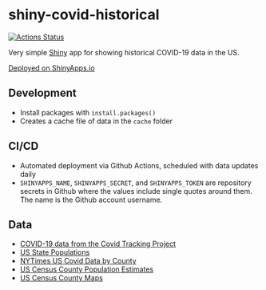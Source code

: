 # shiny-covid-historical

[![Actions Status](https://github.com/carlsonp/shiny-covid-historical/workflows/github-actions/badge.svg)](https://github.com/carlsonp/shiny-covid-historical/actions)

Very simple [Shiny](https://shiny.rstudio.com/) app for showing historical COVID-19 data in the US.

[Deployed on ShinyApps.io](https://carlsonp.shinyapps.io/shiny-covid-historical/)

## Development

* Install packages with `install.packages()`
* Creates a cache file of data in the `cache` folder

## CI/CD

* Automated deployment via Github Actions, scheduled with data updates daily
* `SHINYAPPS_NAME`, `SHINYAPPS_SECRET`, and `SHINYAPPS_TOKEN` are repository secrets in Github where the
values include single quotes around them.  The name is the Github account username.

## Data

* [COVID-19 data from the Covid Tracking Project](https://covidtracking.com)
* [US State Populations](https://en.wikipedia.org/wiki/List_of_states_and_territories_of_the_United_States_by_population)
* [NYTimes US Covid Data by County](https://github.com/nytimes/covid-19-data)
* [US Census County Population Estimates](https://www.census.gov/data/datasets/time-series/demo/popest/2010s-counties-total.html)
* [US Census County Maps](https://www.census.gov/geographies/mapping-files/time-series/geo/cartographic-boundary.html)

